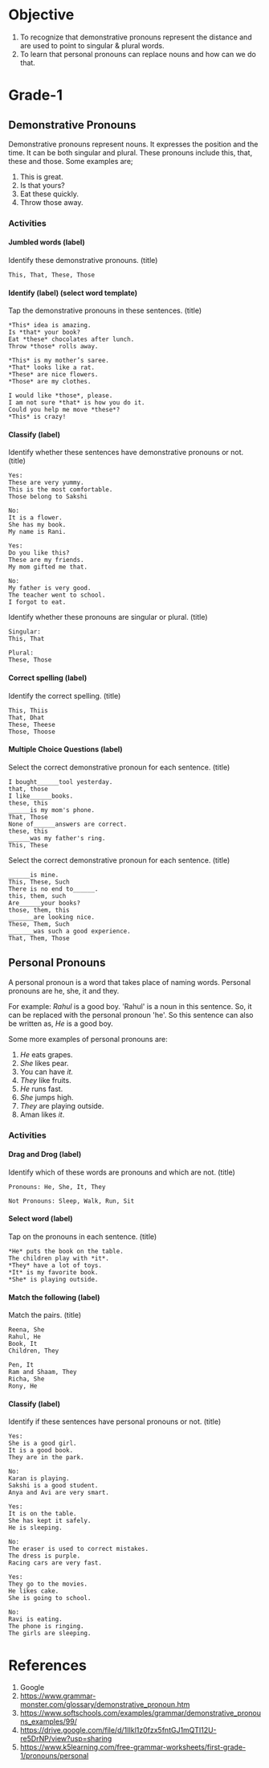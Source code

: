 # Objective

1. To recognize that demonstrative pronouns represent the distance and are used to point to singular & plural words.
2. To learn that personal pronouns can replace nouns and how can we do that.

# Grade-1

## Demonstrative Pronouns

Demonstrative pronouns represent nouns. It expresses the position and the time. It can be both singular and plural. These pronouns include this, that, these and those. Some examples are;
1. This is great.
2. Is that yours?
3. Eat these quickly.
4. Throw those away.

### Activities

#### Jumbled words (label)

Identify these demonstrative pronouns. (title)
```
This, That, These, Those
```

#### Identify (label) (select word template)

Tap the demonstrative pronouns in these sentences. (title)
```
*This* idea is amazing.
Is *that* your book?
Eat *these* chocolates after lunch.
Throw *those* rolls away.
```

```
*This* is my mother’s saree.
*That* looks like a rat.
*These* are nice flowers.
*Those* are my clothes.
```

```
I would like *those*, please.
I am not sure *that* is how you do it.
Could you help me move *these*?
*This* is crazy!
```

#### Classify (label)

Identify whether these sentences have demonstrative pronouns or not. (title)
```
Yes:
These are very yummy.
This is the most comfortable.
Those belong to Sakshi

No:
It is a flower.
She has my book.
My name is Rani.
```

```
Yes:
Do you like this?
These are my friends.
My mom gifted me that.

No:
My father is very good.
The teacher went to school.
I forgot to eat.
```

Identify whether these pronouns are singular or plural. (title)
```
Singular:
This, That

Plural:
These, Those
```

#### Correct spelling (label)

Identify the correct spelling. (title)
```
This, Thiis
That, Dhat
These, Theese
Those, Thoose
```

#### Multiple Choice Questions (label)

Select the correct demonstrative pronoun for each sentence. (title)
```
I bought______tool yesterday.
that, those
I like______books.
these, this
______is my mom's phone.
That, Those
None of______answers are correct.
these, this
______was my father's ring.
This, These
```


Select the correct demonstrative pronoun for each sentence. (title)
```
______is mine.
This, These, Such
There is no end to______.
this, them, such
Are______your books?
those, them, this
_______are looking nice.
These, Them, Such
_______was such a good experience.
That, Them, Those
```

## Personal Pronouns

A personal pronoun is a word that takes place of naming words. Personal pronouns are he, she, it and they. 

For example:
*Rahul* is a good boy.
'Rahul' is a noun in this sentence. So, it can be replaced with the personal pronoun 'he'. So this sentence can also be written as,
*He* is a good boy.

Some more examples of personal pronouns are:
1. *He* eats grapes.
2. *She* likes pear.
3. You can have *it.*
4. *They* like fruits.
5. *He* runs fast.
6. *She* jumps high.
7. *They* are playing outside.
8. Aman likes *it*.

### Activities

#### Drag and Drog (label)

Identify which of these words are pronouns and which are not. (title)
```
Pronouns: He, She, It, They

Not Pronouns: Sleep, Walk, Run, Sit
```

#### Select word (label)

Tap on the pronouns in each sentence. (title)
```
*He* puts the book on the table.
The children play with *it*.
*They* have a lot of toys.
*It* is my favorite book.
*She* is playing outside.
```

#### Match the following (label)

Match the pairs. (title)
```
Reena, She
Rahul, He
Book, It
Children, They
```

```
Pen, It
Ram and Shaam, They
Richa, She
Rony, He
```

#### Classify (label)

Identify if these sentences have personal pronouns or not. (title)
```
Yes:
She is a good girl.
It is a good book.
They are in the park.

No:
Karan is playing.
Sakshi is a good student.
Anya and Avi are very smart.
```

```
Yes:
It is on the table.
She has kept it safely.
He is sleeping.

No:
The eraser is used to correct mistakes.
The dress is purple.
Racing cars are very fast.
```

```
Yes:
They go to the movies.
He likes cake.
She is going to school.

No:
Ravi is eating.
The phone is ringing.
The girls are sleeping.
```

# References

1. Google
2. https://www.grammar-monster.com/glossary/demonstrative_pronoun.htm
3. https://www.softschools.com/examples/grammar/demonstrative_pronouns_examples/99/
4. https://drive.google.com/file/d/1IIkl1z0fzx5fntGJ1mQTI12U-re5DrNP/view?usp=sharing
5. https://www.k5learning.com/free-grammar-worksheets/first-grade-1/pronouns/personal
